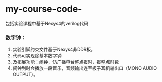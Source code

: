 # my-course-code-
包括实验课程中基于Nexys4的verilog代码

### 数字钟：
1. 实验引脚约束文件基于Nexys4非DDR板。
2. 代码可实现除基本数字钟
3. 及拓展功能：闹钟，仿广播电台整点报时，报整点时数
4. 闹钟到时会播放一段音乐，音频输出连至板子耳机输出口（MONO AUDIO OUTPUT）。
